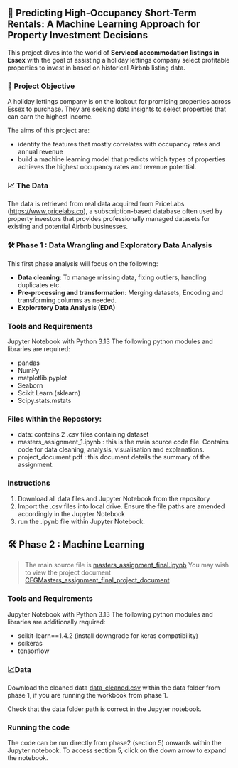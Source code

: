 
## 🏡 **Predicting High-Occupancy Short-Term Rentals: A Machine Learning Approach for Property Investment Decisions**

This project dives into the world of **Serviced accommodation listings in Essex** with the goal of assisting a holiday lettings company select profitable properties to invest in based on historical Airbnb listing data. 


### 🧠 Project Objective

A holiday lettings company is on the lookout for promising properties across Essex to purchase. They are seeking data insights to select properties that can earn the highest income. 

The aims of this project are:
- identify the features that mostly correlates with occupancy rates and annual revenue
- build a machine learning model that predicts which types of properties achieves the highest occupancy rates and revenue potential. 

### 📈 The Data

The data is retrieved from real data acquired from PriceLabs (https://www.pricelabs.co), a subscription-based database often used by property investors that provides professionally managed datasets for existing and potential Airbnb businesses.

### 🛠️ Phase 1 : Data Wrangling and Exploratory Data Analysis

This first phase analysis will focus on the following:
- **Data cleaning**: To manage missing data, fixing outliers, handling duplicates etc.
- **Pre-processing and transformation**: Merging datasets, Encoding and transforming columns as needed.
- **Exploratory Data Analysis (EDA)**

### Tools and Requirements
Jupyter Notebook with Python 3.13
The following python modules and libraries are required:
- pandas
- NumPy
- matplotlib.pyplot
- Seaborn
- Scikit Learn (sklearn)
- Scipy.stats.mstats

### Files within the Repostory:
- data: contains 2 .csv files containing dataset
- masters_assignment_1.ipynb  : this is the main source code file. Contains code for data cleaning, analysis, visualisation and explanations.
- project_document pdf : this document details the summary of the assignment.


### Instructions
1. Download all data files and Jupyter Notebook from the repository
2. Import the .csv files into local drive. Ensure the file paths are amended accordingly in the Jupyter Notebook
3. run the .ipynb file within Jupyter Notebook.
   
## 🛠️ Phase 2 : Machine Learning
> The main source file is [masters_assignment_final.ipynb](masters_assignment_final.ipynb)
> You may wish to view the project document [CFGMasters_assignment_final_project_document](CFGMasters_assignment_final_project_document.pdf)

### Tools and Requirements
Jupyter Notebook with Python 3.13
The following python modules and libraries are additionally required:
-  scikit-learn==1.4.2 (install downgrade for keras compatibility)
-  scikeras
-  tensorflow

 ### 📈Data
 Download the cleaned data [data_cleaned.csv](data/data_cleaned.csv) within the data folder from phase 1, if  you are running the workbook from phase 1.
 
Check that the data folder path is correct in the Jupyter notebook. 

 ### Running the code
 The code can be run directly from phase2 (section 5) onwards within the Jupyter notebook. To access section 5, click on the down arrow to expand the notebook.  


